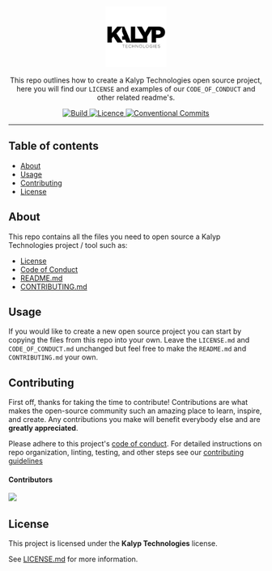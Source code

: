 <p align="center">
  <img width="120" src="kalyp_logo_black.png?raw=true" alt="Kalyp Technologies Logo">
</p>

<p align="center">
This repo outlines how to create a Kalyp Technologies open source project, here you will find our <code>LICENSE</code> and examples of our <code>CODE_OF_CONDUCT</code> and other related readme's.
<p>

<p align="center"> 
    <a href="https://github.com/Kalyp-Technologies/.github/actions/workflows/main.yml">
        <img src="https://github.com/Kalyp-Technologies/.github/actions/workflows/main.yml/badge.svg" alt="Build" />
    </a>
    <a href="https://github.com/Kalyp-Technologies/.github/blob/main/LICENSE.md">
        <img src="https://img.shields.io/github/license/Kalyp-Technologies/.github" alt="Licence" />
    </a>
    <a href="https://conventionalcommits.org">
        <img src="https://img.shields.io/badge/Conventional%20Commits-1.0.0-yellow.svg" alt="Conventional Commits" />
    </a>
</p>

---

## Table of contents
* [About](#about)
* [Usage](#usage)
* [Contributing](#contributing)
* [License](#license)

## About

This repo contains all the files you need to open source a Kalyp Technologies project / tool such as:

* [License](LICENSE.md)
* [Code of Conduct](CODE_OF_CONDUCT.md)
* [README.md](README.md)
* [CONTRIBUTING.md](CONTRIBUTING.md)

## Usage
If you would like to create a new open source project you can start by copying the files from this repo into your own. Leave the `LICENSE.md` and `CODE_OF_CONDUCT.md` unchanged but feel free to make the `README.md` and `CONTRIBUTING.md` your own. 

## Contributing

First off, thanks for taking the time to contribute! Contributions are what makes the open-source community such an amazing place to learn, inspire, and create. Any contributions you make will benefit everybody else and are **greatly appreciated**.

Please adhere to this project's [code of conduct](CODE_OF_CONDUCT.md). For detailed instructions on repo organization, linting, testing, and other
steps see our [contributing guidelines](CONTRIBUTING.md)

#### Contributors

[![](https://contrib.rocks/image?repo=Kalyp-Technologies/.github)](https://github.com/Kalyp-Technologies/.github/graphs/contributors)

## License

This project is licensed under the **Kalyp Technologies** license.

See [LICENSE.md](LICENSE.md) for more information.